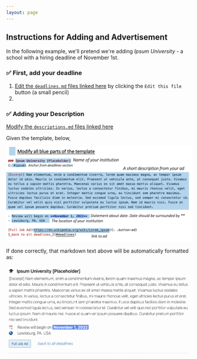 ```yaml
---
layout: page
---
```

<link rel="stylesheet" href="cspui.css">

## Instructions for Adding and Advertisement

In the following example, we'll pretend we're adding _Ipsum University_ - a school with a hiring deadline of November 1st. 

### ✅ First, add your deadline

1. [Edit the `deadlines.md` files linked here](https://github.com/cs-pui/cs-pui.github.io/blob/master/deadlines.md) by clicking the `Edit this file` button (a small pencil)
2. 


### ✅ Adding your Description 

[Modify the `descriptions.md` files linked here](https://github.com/cs-pui/cs-pui.github.io/blob/master/descriptions.md)

Given the template, below, 

![continuum of teaching and research](img/modify-template.png)


If done correctly, that markdown text above will be automatically formatted as: 


![continuum of teaching and research](img/output.png)